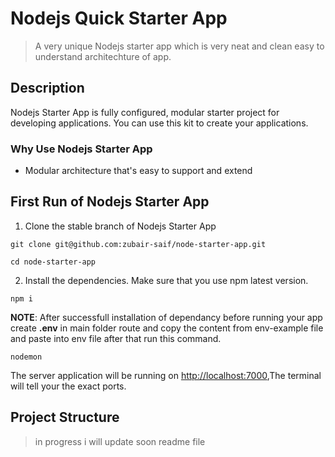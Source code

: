 Nodejs Quick Starter App
========================

>A very unique Nodejs starter app which is very neat and clean easy to understand architechture of app. 

## Description

Nodejs Starter App is fully configured, modular starter project for developing applications. You can use this kit to create your applications.


### Why Use Nodejs Starter App

- Modular architecture that's easy to support and extend

## First Run of Nodejs Starter App

1. Clone the stable branch of Nodejs Starter App

```
git clone git@github.com:zubair-saif/node-starter-app.git

cd node-starter-app
```

2. Install the dependencies. Make sure that you use npm latest version.

```
npm i
```

**NOTE**: After successfull installation of dependancy before running your app create **.env**  in main folder route and copy the content from env-example file and paste into env file after that run this command.

```
nodemon
```

The server application will be running on [http://localhost:7000](),The terminal will tell your the exact ports.

## Project Structure

>in progress i will update soon readme file 